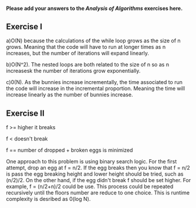 #### Please add your answers to the ***Analysis of  Algorithms*** exercises here.

## Exercise I

a)O(N) because the calculations of the while loop grows as the size of n grows. Meaning that the code will have to run at longer times as n increases, but the number of iterations will expand linearly. 


b)O(N^2). The nested loops are both related to the size of n so as n increasesk the number of iterations grow exponentially.


c)0(N). As the bunnies increase incrementally, the time associated to run the code will increase in the incremental proportion. Meaning the time will increase linearly as the number of bunnies increase.

## Exercise II

 f >= higher it breaks 

 f < doesn't break

 f == number of dropped + broken eggs is minimized


 One approach to this problem is using binary search logic. For the first attempt, drop an egg at f = n/2. If the egg breaks then you know that f = n/2 is pass the egg breaking height and lower height should be tried, such as (n/2)/2. On the other hand, if the egg didn't break f should be set higher. For example, 
 f = (n/2+n)/2 could be use. This process could be repeated recursively until the floors number are reduce to one choice. This is runtime complexity is desribed as 0(log N).
